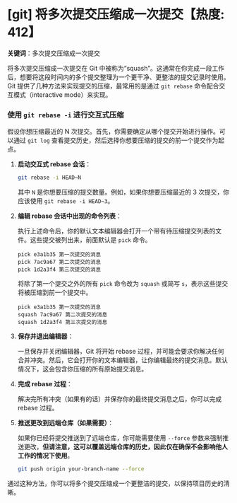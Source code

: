 # [git] 将多次提交压缩成一次提交【热度: 412】

**关键词**：多次提交压缩成一次提交

将多次提交压缩成一次提交在 Git 中被称为“squash”。这通常在你完成一段工作后，想要将这段时间内的多个提交整理为一个更干净、更整洁的提交记录时使用。Git 提供了几种方法来实现提交的压缩，最常用的是通过 `git rebase` 命令配合交互模式（interactive mode）来实现。

### 使用 `git rebase -i` 进行交互式压缩

假设你想压缩最近的 N 次提交。首先，你需要确定从哪个提交开始进行操作。可以通过 `git log` 查看提交历史，然后选择你想要压缩的提交的前一个提交作为起点。

1. **启动交互式 rebase 会话**：

   ```bash
   git rebase -i HEAD~N
   ```

   其中 `N` 是你想要压缩的提交数量。例如，如果你想要压缩最近的 3 次提交，你应该使用 `git rebase -i HEAD~3`。

2. **编辑 rebase 会话中出现的命令列表**：

   执行上述命令后，你的默认文本编辑器会打开一个带有待压缩提交列表的文件。这些提交被列出来，前面默认是 `pick` 命令。

   ```plaintext
   pick e3a1b35 第一次提交的消息
   pick 7ac9a67 第二次提交的消息
   pick 1d2a3f4 第三次提交的消息
   ```

   将除了第一个提交之外的所有 `pick` 命令改为 `squash` 或简写 `s`，表示这些提交将被压缩到前一个提交中。

   ```plaintext
   pick e3a1b35 第一次提交的消息
   squash 7ac9a67 第二次提交的消息
   squash 1d2a3f4 第三次提交的消息
   ```

3. **保存并退出编辑器**：

   一旦保存并关闭编辑器，Git 将开始 rebase 过程，并可能会要求你解决任何合并冲突。然后，它会打开你的文本编辑器，让你编辑最终的提交消息。默认情况下，这会包含你压缩的所有原始提交消息。

4. **完成 rebase 过程**：

   解决完所有冲突（如果有的话）并保存你的最终提交消息之后，你可以完成 rebase 过程。

5. **推送更改到远端仓库（如果需要）**：

   如果你已经将提交推送到了远端仓库，你可能需要使用 `--force` 参数来强制推送更改，**但请注意，这可以覆盖远端仓库的历史，因此仅在确保不会影响他人工作的情况下使用**。

   ```bash
   git push origin your-branch-name --force
   ```

通过这种方法，你可以将多个提交压缩成一个更整洁的提交，以保持项目历史的清晰。